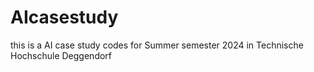 # AIcasestudy
this is a AI case study codes for Summer semester 2024 in Technische Hochschule Deggendorf
